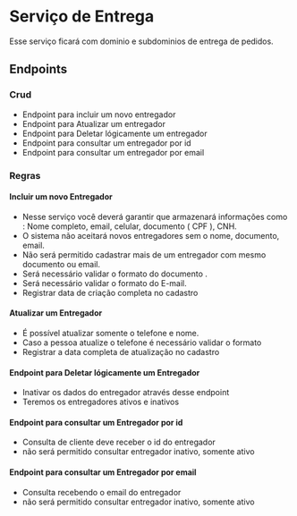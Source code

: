 # Serviço de Entrega

Esse serviço ficará com dominio e subdominios de entrega de pedidos.

## Endpoints

### Crud

- Endpoint para incluir um novo entregador
- Endpoint para Atualizar um entregador
- Endpoint para Deletar lógicamente um entregador
- Endpoint para consultar um entregador por id 
- Endpoint para consultar um entregador por email

### Regras

#### Incluir um novo Entregador

- Nesse serviço você deverá garantir que armazenará informações como : Nome completo, email, celular, documento ( CPF ), CNH.
- O sistema não aceitará novos entregadores sem o nome, documento, email.
- Não será permitido cadastrar mais de um entregador com mesmo documento ou email.
- Será necessário validar o formato do documento .
- Será necessário validar o formato do E-mail.
- Registrar data de criação completa no cadastro

#### Atualizar um Entregador

- É possível atualizar somente o telefone e nome. 
- Caso a pessoa atualize o telefone é necessário validar o formato
- Registrar a data completa de atualização no cadastro

#### Endpoint para Deletar lógicamente um Entregador

- Inativar os dados do entregador através desse endpoint
- Teremos os entregadores ativos e inativos

#### Endpoint para consultar um Entregador por id

- Consulta de cliente deve receber o id do entregador
- não será permitido consultar entregador inativo, somente ativo 

#### Endpoint para consultar um Entregador por email

- Consulta recebendo o email do entregador
- não será permitido consultar entregador inativo, somente ativo 



